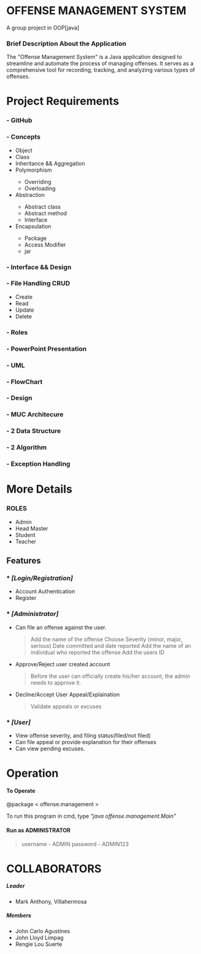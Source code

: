 # OFFENSE MANAGEMENT SYSTEM

A group project in OOP[java]

### Brief Description About the Application
    
The "Offense Management System" is a Java application designed to streamline and automate the process of managing offenses. It serves as a comprehensive tool for recording, tracking, and analyzing various types of offenses.

# Project Requirements

### - GitHub <done>
### - Concepts
* Object <done>
* Class <done>
* Inheritance && Aggregation <done>
* Polymorphism <done>
  * Overriding
  * Overloading <done>
* Abstraction <done>
  * Abstract class <done>
  * Abstract method
  * Interface <done>
* Encapsulation <done>
  * Package <done>
  * Access Modifier <done>
  * jar
### - Interface && Design
### - File Handling CRUD <done>
* Create <done>
* Read <done>
* Update <done>
* Delete <done>
### - Roles <done>
### - PowerPoint Presentation
### - UML
### - FlowChart
### - Design
### - MUC Architecure
### - 2 Data Structure <done>
### - 2 Algorithm <done>
### - Exception Handling <done>


# More Details
 ### ROLES
   * Admin
   * Head Master
   * Student
   * Teacher
   
 ## Features
  ### * _[Login/Registration]_
   * Account Authentication
   * Register

  ### * _[Administrator]_
   * Can file an offense against the user.
     > Add the name of the offense
     > Choose Severity (minor, major, serious)
     > Date committed and date reported
     > Add the name of an individual who reported the offense 
     > Add the users ID

  * Approve/Reject user created account
    > Before the user can officially create his/her account, the admin needs to approve it.

  * Decline/Accept User Appeal/Explaination
    > Validate appeals or excuses

### * _[User]_
  * View offense severity, and filing status(filed/not filed)
  * Can file appeal or provide explanation for their offenses
  * Can view pending excuses.
 


# Operation
  #### To Operate

  @package  < offense.management >

  To run this program in cmd, type _"java offense.management.Main"_

#### Run as ADMINISTRATOR
 > username - ADMIN
 > password - ADMIN123


# COLLABORATORS
 ##### Leader
  * Mark Anthony, Villahermosa
 ##### Members
  * John Carlo Agustines
  * John Lloyd Limpag
  * Rengie Lou Suerte
